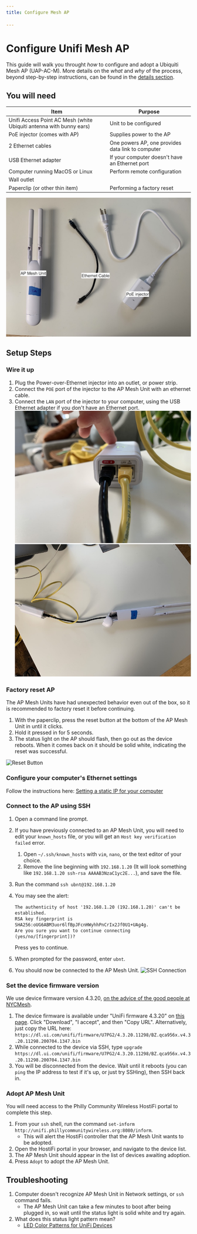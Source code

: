```yaml
---
title: Configure Mesh AP

---
```

# Configure Unifi Mesh AP

This guide will walk you throught _how_ to configure and adopt a Ubiquiti Mesh AP (UAP-AC-M).  More details on the _what_ and _why_ of the process, beyond step-by-step instructions, can be found in the [details section](#details).

## You will need

| Item | Purpose |
| --- | --- |
| Unifi Access Point AC Mesh (white Ubiquiti antenna with bunny ears) | Unit to be configured |
| PoE injector (comes with AP) | Supplies power to the AP |
| 2 Ethernet cables | One powers AP, one provides data link to computer |
| USB Ethernet adapter | If your computer doesn't have an Ethernet port |
| Computer running MacOS or Linux | Perform remote configuration |
| Wall outlet |  |
| Paperclip (or other thin item) | Performing a factory reset |

![Materials](../assets/images/mesh/Materials.jpeg)

## Setup Steps

### Wire it up

1. Plug the Power-over-Ethernet injector into an outlet, or power strip.
2. Connect the `POE` port of the injector to the AP Mesh Unit with an ethernet cable.
3. Connect the `LAN` port of the injector to your computer, using the USB Ethernet adapter if you don't have an Ethernet port.
   ![Ports](../assets/images/mesh/Ports.jpeg)
   ![Wiring](../assets/images/mesh/Wiring.jpeg)

### Factory reset AP

The AP Mesh Units have had unexpected behavior even out of the box, so it is recommended to factory reset it before continuing.

1. With the paperclip, press the reset button at the bottom of the AP Mesh Unit in until it clicks.
2. Hold it pressed in for 5 seconds.
3. The status light on the AP should flash, then go out as the device reboots. When it comes back on it should be solid white, indicating the reset was successful.

![Reset Button](../../assets/images/mesh/Reset.jpeg)

### Configure your computer's Ethernet settings

Follow the instructions here: [Setting a static IP for your computer](./static-ip.md)

### Connect to the AP using SSH

1. Open a command line prompt.
2. If you have previously connected to an AP Mesh Unit, you will need to edit your `known_hosts` file, or you will get an `Host key verification failed` error.
   1. Open `~/.ssh/known_hosts` with `vim`, `nano`, or the text editor of your choice.
   2. Remove the line beginning with `192.168.1.20` (It will look something like `192.168.1.20 ssh-rsa AAAAB3NzaC1yc2E...`), and save the file.
3. Run the command `ssh ubnt@192.168.1.20`
4. You may see the alert:

       The authenticity of host '192.168.1.20 (192.168.1.20)' can't be established.
       RSA key fingerprint is SHA256:oUG6ABM3uor6lfBpJFcnHWyhhPnCrIx2Jf0U1+UAg4g.
       Are you sure you want to continue connecting (yes/no/[fingerprint])?

   Press yes to continue.
5. When prompted for the password, enter `ubnt`.
6. You should now be connected to the AP Mesh Unit.
   ![SSH Connection](../../assets/images/mesh/SSH.png)

### Set the device firmware version

We use device firmware version 4.3.20, [on the advice of the good people at NYCMesh](https://docs.nycmesh.net/hardware/unifi-ap/).

1. The device firmware is available under "UniFi firmware 4.3.20" on [this page](https://www.ui.com/download/unifi/unifi-mesh/uap-ac-m/unifi-firmware-4320-uap-ac-litelrproedumm-proiwiw-pro). Click "Download", "I accept", and then "Copy URL". Alternatively, just copy the URL here: `https://dl.ui.com/unifi/firmware/U7PG2/4.3.20.11298/BZ.qca956x.v4.3.20.11298.200704.1347.bin`
2. While connected to the device via SSH, type `upgrade https://dl.ui.com/unifi/firmware/U7PG2/4.3.20.11298/BZ.qca956x.v4.3.20.11298.200704.1347.bin`
3. You will be disconnected from the device. Wait until it reboots (you can `ping` the IP address to test if it's up, or just try SSHing), then SSH back in.

### Adopt AP Mesh Unit

You will need access to the Philly Community Wireless HostiFi portal to complete this step.

1. From your `ssh` shell, run the command `set-inform http://unifi.phillycommunitywireless.org:8080/inform`.
   * This will alert the HostiFi controller that the AP Mesh Unit wants to be adopted.
2. Open the HostiFi portal in your browser, and navigate to the device list.
3. The AP Mesh Unit should appear in the list of devices awaiting adoption.
4. Press `Adopt` to adopt the AP Mesh Unit.

## Troubleshooting

1. Computer doesn't recognize AP Mesh Unit in Network settings, or `ssh` command fails.
   * The AP Mesh Unit can take a few minutes to boot after being plugged in, so wait until the status light is solid white and try again.
2. What does this status light pattern mean?
   * [LED Color Patterns for UniFi Devices](https://help.ui.com/hc/en-us/articles/204910134-UniFi-LED-Color-Patterns-for-UniFi-Devices)